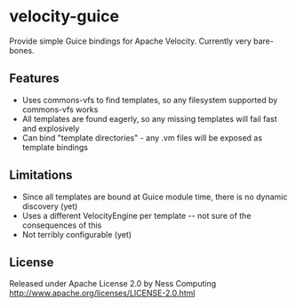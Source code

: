 velocity-guice
==============

Provide simple Guice bindings for Apache Velocity.  Currently very bare-bones.

Features
--------

* Uses commons-vfs to find templates, so any filesystem supported by commons-vfs works
* All templates are found eagerly, so any missing templates will fail fast and explosively
* Can bind "template directories" - any .vm files will be exposed as template bindings

Limitations
-----------

* Since all templates are bound at Guice module time, there is no dynamic discovery (yet)
* Uses a different VelocityEngine per template -- not sure of the consequences of this
* Not terribly configurable (yet)

License
-------

Released under Apache License 2.0 by Ness Computing
http://www.apache.org/licenses/LICENSE-2.0.html
